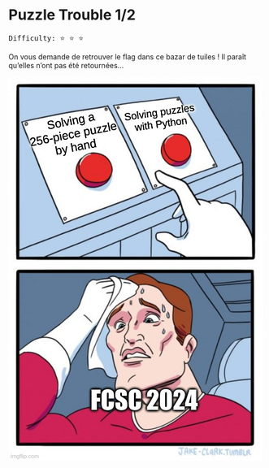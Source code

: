 # Puzzle Trouble 1/2

<pre>
Difficulty: &#11088 &#11088 &#11088
</pre>

On vous demande de retrouver le flag dans ce bazar de tuiles ! Il paraît qu’elles n’ont pas été retournées…

![](./readme_images/puzzle-trouble-meme.jpg)